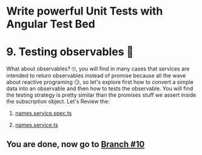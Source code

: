# Write powerful Unit Tests with Angular Test Bed

# 9.  Testing observables 🤤

What about observables? 🙄, you will find in many cases that services are intended to return observables instead of promise because all the wave about reactive programing 😏, so let's explore first how to convert a simple data into an observable and then how to tests the observable. You will find the testing strategy is pretty similar than the promises stuff we assert inside the subscription object. Let's Review the: 

1. [names.service.spec.ts](https://github.com/seagomezar/ng-col-angular-ut/blob/step9/src/app/names.service.spec.ts)

2. [names.service.ts](https://github.com/seagomezar/ng-col-angular-ut/blob/step9/src/app/names.service.ts)

## You are done, now go to [Branch #10](https://github.com/seagomezar/ng-col-angular-ut/tree/step10)